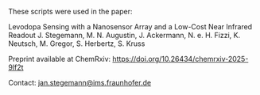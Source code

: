 These scripts were used in the paper: 

Levodopa Sensing with a Nanosensor Array and a Low-Cost Near Infrared Readout
J. Stegemann, M. N. Augustin, J. Ackermann, N. e. H. Fizzi, K. Neutsch, M. Gregor, S. Herbertz, S. Kruss

Preprint available at ChemRxiv: https://doi.org/10.26434/chemrxiv-2025-9lf2t

Contact: jan.stegemann@ims.fraunhofer.de
